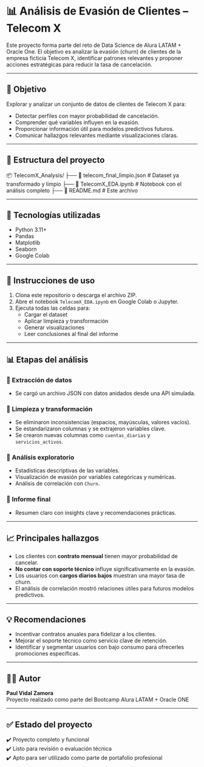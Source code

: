 # 📊 Análisis de Evasión de Clientes – Telecom X

Este proyecto forma parte del reto de Data Science de Alura LATAM + Oracle One. El objetivo es analizar la evasión (churn) de clientes de la empresa ficticia Telecom X, identificar patrones relevantes y proponer acciones estratégicas para reducir la tasa de cancelación.

---

## 📌 Objetivo

Explorar y analizar un conjunto de datos de clientes de Telecom X para:

- Detectar perfiles con mayor probabilidad de cancelación.
- Comprender qué variables influyen en la evasión.
- Proporcionar información útil para modelos predictivos futuros.
- Comunicar hallazgos relevantes mediante visualizaciones claras.

---

## 📁 Estructura del proyecto
📦 TelecomX_Analysis/
├── 📄 telecom_final_limpio.json # Dataset ya transformado y limpio
├── 📄 TelecomX_EDA.ipynb # Notebook con el análisis completo
├── 📄 README.md # Este archivo

---

## 🧠 Tecnologías utilizadas

- Python 3.11+
- Pandas
- Matplotlib
- Seaborn
- Google Colab

---

## 🚀 Instrucciones de uso

1. Clona este repositorio o descarga el archivo ZIP.
2. Abre el notebook `TelecomX_EDA.ipynb` en Google Colab o Jupyter.
3. Ejecuta todas las celdas para:
   - Cargar el dataset
   - Aplicar limpieza y transformación
   - Generar visualizaciones
   - Leer conclusiones al final del informe

---

## 📊 Etapas del análisis

### 🔹 Extracción de datos
- Se cargó un archivo JSON con datos anidados desde una API simulada.

### 🔹 Limpieza y transformación
- Se eliminaron inconsistencias (espacios, mayúsculas, valores vacíos).
- Se estandarizaron columnas y se extrajeron variables clave.
- Se crearon nuevas columnas como `cuentas_diarias` y `servicios_activos`.

### 🔹 Análisis exploratorio
- Estadísticas descriptivas de las variables.
- Visualización de evasión por variables categóricas y numéricas.
- Análisis de correlación con `Churn`.

### 🔹 Informe final
- Resumen claro con insights clave y recomendaciones prácticas.

---

## 📈 Principales hallazgos

- Los clientes con **contrato mensual** tienen mayor probabilidad de cancelar.
- **No contar con soporte técnico** influye significativamente en la evasión.
- Los usuarios con **cargos diarios bajos** muestran una mayor tasa de churn.
- El análisis de correlación mostró relaciones útiles para futuros modelos predictivos.

---

## 💡 Recomendaciones

- Incentivar contratos anuales para fidelizar a los clientes.
- Mejorar el soporte técnico como servicio clave de retención.
- Identificar y segmentar usuarios con bajo consumo para ofrecerles promociones específicas.

---

## 👨‍💻 Autor

**Paul Vidal Zamora**  
Proyecto realizado como parte del Bootcamp Alura LATAM + Oracle ONE  

---

## ✅ Estado del proyecto

✔️ Proyecto completo y funcional  
✔️ Listo para revisión o evaluación técnica  
✔️ Apto para ser utilizado como parte de portafolio profesional
